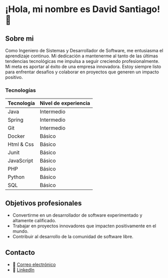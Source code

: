 # ¡Hola, mi nombre es David Santiago! 👋

## Sobre mi
Como Ingeniero de Sistemas y Desarrollador de Software, me entusiasma el aprendizaje continuo. Mi dedicación a mantenerme al tanto de las últimas tendencias tecnológicas me impulsa a seguir creciendo profesionalmente. Mi meta es aportar al éxito de una empresa innovadora. Estoy siempre listo para enfrentar desafíos y colaborar en proyectos que generen un impacto positivo.

### Tecnologías

| Tecnología | Nivel de experiencia |
|---|---|
| Java | Intermedio |
| Spring | Intermedio |
| Git | Intermedio |
| Docker | Básico |
| Html & Css | Básico |
| Junit | Básico |
| JavaScript | Básico |
| PHP | Básico |
| Python | Básico |
| SQL | Básico |

## Objetivos profesionales

* Convertirme en un desarrollador de software experimentado y altamente calificado.
* Trabajar en proyectos innovadores que impacten positivamente en el mundo.
* Contribuir al desarrollo de la comunidad de software libre.

## Contacto

- 📧 [Correo electrónico](mailto:davidsantiago434@gmail.com) 
- 👥 [LinkedIn](https://www.linkedin.com/in/david-santiago-207952224/)
